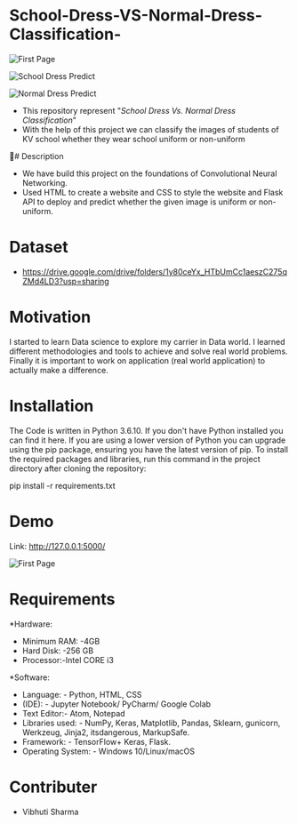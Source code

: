 # School-Dress-VS-Normal-Dress-Classification- 

![First Page](https://user-images.githubusercontent.com/77228006/121851775-293b8400-cd0c-11eb-8445-b072d30e2043.png)

![School Dress Predict](https://user-images.githubusercontent.com/77228006/121851788-2e98ce80-cd0c-11eb-989f-a0f516613f5a.png)

![Normal Dress Predict](https://user-images.githubusercontent.com/77228006/121851795-348eaf80-cd0c-11eb-8ace-1b9c63eb5368.png)

* This repository represent "*School Dress Vs. Normal Dress Classification*"
* With the help of this project we can classify the images of students of KV school whether they wear school uniform or non-uniform

📝# Description 
* We have build this project on the foundations of Convolutional Neural Networking.
* Used HTML to create a website and CSS to style the website and Flask API to deploy and predict whether the given image is uniform or non-uniform.

# Dataset
* https://drive.google.com/drive/folders/1y80ceYx_HTbUmCc1aeszC275qZMd4LD3?usp=sharing

# Motivation 
I started to learn Data science to explore my carrier in Data world. I learned different methodologies and tools to achieve and solve real world problems. Finally it is important to work on application (real world application) to actually make a difference.

# Installation
The Code is written in Python 3.6.10. If you don't have Python installed you can find it here. If you are using a lower version of Python you can upgrade using the pip package, ensuring you have the latest version of pip. To install the required packages and libraries, run this command in the project directory after cloning the repository:

pip install -r requirements.txt

# Demo
Link: http://127.0.0.1:5000/

![First Page](https://user-images.githubusercontent.com/77228006/121851775-293b8400-cd0c-11eb-8445-b072d30e2043.png)

# Requirements
*Hardware: 
* Minimum RAM: -4GB
* Hard Disk: -256 GB
* Processor:-Intel CORE i3

*Software:
* Language: - Python, HTML, CSS
* (IDE): - Jupyter Notebook/ PyCharm/ Google Colab
* Text Editor:- Atom, Notepad 
* Libraries used: - NumPy, Keras, Matplotlib, Pandas, Sklearn, gunicorn, Werkzeug, Jinja2, itsdangerous, MarkupSafe.
* Framework: - TensorFlow+ Keras, Flask.
* Operating System: - Windows 10/Linux/macOS

# Contributer
* Vibhuti Sharma 


